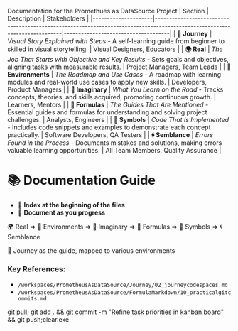 Documentation for the Promethues as DataSource Project
| Section             | Description                                                                                                               | Stakeholders                        |
|---------------------|---------------------------------------------------------------------------------------------------------------------------|-------------------------------------|
| **🚀 Journey**      | *Visual Story Explained with Steps* - A self-learning guide from beginner to skilled in visual storytelling.              | Visual Designers, Educators         |
| **🌍 Real**         | *The Job That Starts with Objective and Key Results* - Sets goals and objectives, aligning tasks with measurable results. | Project Managers, Team Leads        |
| **🌳 Environments** | *The Roadmap and Use Cases* - A roadmap with learning modules and real-world use cases to apply new skills.            | Developers, Product Managers        |
| **🌌 Imaginary**    | *What You Learn on the Road* - Tracks concepts, theories, and skills acquired, promoting continuous growth.            | Learners, Mentors                   |
| **📐 Formulas**     | *The Guides That Are Mentioned* - Essential guides and formulas for understanding and solving project challenges.     | Analysts, Engineers                 |
| **🔣 Symbols**      | *Code That Is Implemented* - Includes code snippets and examples to demonstrate each concept practically.              | Software Developers, QA Testers     |
| **🌀 Semblance**    | *Errors Found in the Process* - Documents mistakes and solutions, making errors valuable learning opportunities.       | All Team Members, Quality Assurance |

# 📚 Documentation Guide

- 📂 **Index at the beginning of the files**
- 📝 **Document as you progress**

🌍 Real => 🌳 Environments => 🌌 Imaginary => 📐 Formulas => 🔣 Symbols => 🌀 Semblance

🚀 Journey as the guide, mapped to various environments

### Key References:
- `/workspaces/PrometheusAsDataSource/Journey/02_journeycodespaces.md`
- `/workspaces/PrometheusAsDataSource/FormulaMarkdown/10_practicalgitcommits.md`

git pull; git add . && git commit -m "Refine task priorities in kanban board" && git push;clear.exe 
